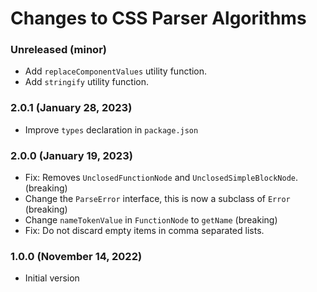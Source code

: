 # Changes to CSS Parser Algorithms

### Unreleased (minor)

- Add `replaceComponentValues` utility function.
- Add `stringify` utility function.

### 2.0.1 (January 28, 2023)

- Improve `types` declaration in `package.json`

### 2.0.0 (January 19, 2023)

- Fix: Removes `UnclosedFunctionNode` and `UnclosedSimpleBlockNode`. (breaking)
- Change the `ParseError` interface, this is now a subclass of `Error` (breaking)
- Change `nameTokenValue` in `FunctionNode` to `getName` (breaking)
- Fix: Do not discard empty items in comma separated lists.

### 1.0.0 (November 14, 2022)

- Initial version
